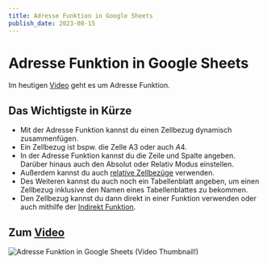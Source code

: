 ```yaml
---
title: Adresse Funktion in Google Sheets
publish_date: 2023-08-15
---
```


# Adresse Funktion in Google Sheets

Im heutigen [Video](https://youtu.be/qzfHsA6X9V0) geht es um Adresse Funktion. 

## Das Wichtigste in Kürze

- Mit der Adresse Funktion kannst du einen Zellbezug dynamisch zusammenfügen.
- Ein Zellbezug ist bspw. die Zelle A3 oder auch $A$4.
- In der Adresse Funktion kannst du die Zeile und Spalte angeben. Darüber hinaus auch den Absolut oder Relativ Modus einstellen.
- Außerdem kannst du auch [relative Zellbezüge](https://youtu.be/Z7LRlfbOEKU) verwenden.
- Des Weiteren kannst du auch noch ein Tabellenblatt angeben, um einen Zellbezug inklusive den Namen eines Tabellenblattes zu bekommen.
- Den Zellbezug kannst du dann direkt in einer Funktion verwenden oder auch mithilfe der [Indirekt Funktion](https://youtu.be/Z7LRlfbOEKU).

## Zum [Video](https://youtu.be/qzfHsA6X9V0)

![Adresse Funktion in Google Sheets (Video Thumbnail!)](../thumbnails/Fertig503.jpg "Adresse Funktion in Google Sheets (Video Thumbnail!)")